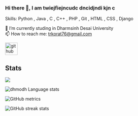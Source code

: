 ### Hi there 👋, I am twiejfiejncudc dncidjndi  kjn c

Skills: Python , Java , C , C++ , PHP , Git , HTML , CSS , Django

🔭 I’m currently studing in Dharmsinh Desai University \
📫 How to reach me: trkorat76@gmail.com

[<img src='https://cdn.jsdelivr.net/npm/simple-icons@3.0.1/icons/github.svg' alt='github' height='40'>](https://github.com/Twiency)

## Stats

 <p align-="center"> <img src="https://github-readme-stats.vercel.app/api?username=Twiency&show_icons=true&theme=merko" />
 
 ![dhmodh Language stats](https://github-readme-stats-eight-theta.vercel.app/api/top-langs/?username=dhmodh&layout=compact&langs_count=8&hide_border=true)

![GitHub metrics](https://metrics.lecoq.io/Twiency)  

![GitHub streak stats](https://github-readme-streak-stats.herokuapp.com/?user=Twiency)
